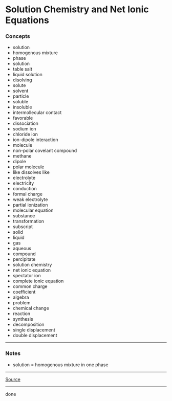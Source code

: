 # Solution Chemistry and Net Ionic Equations

### Concepts

- solution
- homogenous mixture
- phase
- solution
- table salt
- liquid solution
- disolving
- solute
- solvent
- particle
- soluble
- insoluble
- intermollecular contact
- favorable
- dissociation
- sodium ion
- chloride ion
- ion-dipole interaction
- molecule
- non-polar covelant compound
- methane
- dipole
- polar molecule
- like dissolves like
- electrolyte
- electricity
- conduction
- formal charge
- weak electrolyte
- partial ionization
- molecular equation
- substance
- transformation
- subscript
- solid
- liquid
- gas
- aqueous
- compound
- percipitate
- solution chemistry
- net ionic equation
- spectator ion
- complete ionic equation
- common charge
- coefficient
- algebra
- problem
- chemical change
- reaction
- synthesis
- decomposition
- single displacement
- double displacement

---

### Notes

- solution = homogenous mixture in one phase

---

[Source](https://youtu.be/dvupBubB-HQ)

---

done